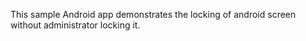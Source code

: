 This sample Android app demonstrates the locking of android screen without administrator locking it.
